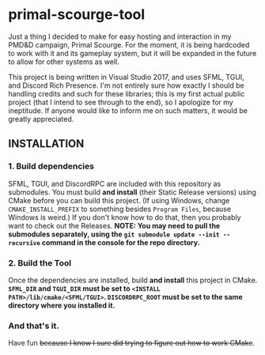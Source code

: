 # primal-scourge-tool

Just a thing I decided to make for easy hosting and interaction in my PMD&D campaign, Primal Scourge. For the moment, it is being hardcoded to work with it and its gameplay system, but it will be expanded in the future to allow for other systems as well.

This project is being written in Visual Studio 2017, and uses SFML, TGUI, and Discord Rich Presence. I'm not entirely sure how exactly I should be handling credits and such for these libraries; this is my first actual public project (that I intend to see through to the end), so I apologize for my ineptitude. If anyone would like to inform me on such matters, it would be greatly appreciated.

## INSTALLATION

### 1. Build dependencies

SFML, TGUI, and DiscordRPC are included with this repository as submodules. You must build **and install** (their Static Release versions) using CMake before you can build this project. (If using Windows, change `CMAKE_INSTALL_PREFIX` to something besides `Program Files`, because Windows is weird.) If you don't know how to do that, then you probably want to check out the Releases.
**NOTE: You may need to pull the submodules separately, using the `git submodule update --init --recursive` command in the console for the repo directory.**

### 2. Build the Tool

Once the dependencies are installed, build **and install** this project in CMake.
**__`SFML_DIR` and `TGUI_DIR` must be set to `<INSTALL PATH>/lib/cmake/<SFML/TGUI>`. `DISCORDRPC_ROOT` must be set to the same directory where you installed it.__**

### And that's it.

Have fun ~~because I know I sure did trying to figure out how to work CMake~~.